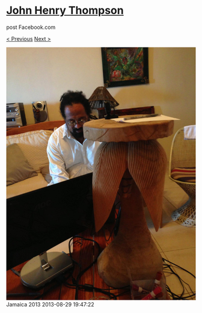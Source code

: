 # [John Henry Thompson](../README.md)
post Facebook.com

[< Previous](2013-08-29-21.md) [Next >](2013-08-29-23.md)

[![](../media/2013-08-29/Jamaica-2033.jpg)](../README.md)
Jamaica 2013
2013-08-29 19:47:22